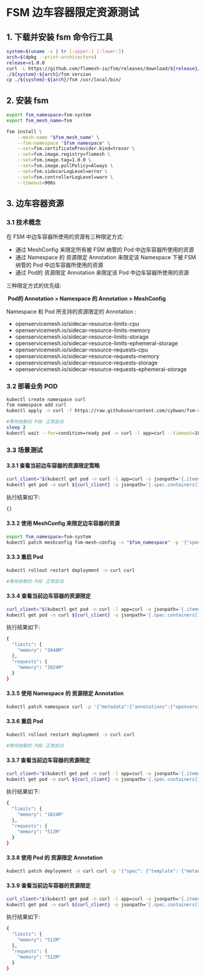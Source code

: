 # FSM 边车容器限定资源测试

## 1. 下载并安装 fsm 命令行工具

```bash
system=$(uname -s | tr [:upper:] [:lower:])
arch=$(dpkg --print-architecture)
release=v1.0.0
curl -L https://github.com/flomesh-io/fsm/releases/download/${release}/fsm-${release}-${system}-${arch}.tar.gz | tar -vxzf -
./${system}-${arch}/fsm version
cp ./${system}-${arch}/fsm /usr/local/bin/
```

## 2. 安装 fsm

```bash
export fsm_namespace=fsm-system 
export fsm_mesh_name=fsm 

fsm install \
    --mesh-name "$fsm_mesh_name" \
    --fsm-namespace "$fsm_namespace" \
    --set=fsm.certificateProvider.kind=tresor \
    --set=fsm.image.registry=flomesh \
    --set=fsm.image.tag=1.0.0 \
    --set=fsm.image.pullPolicy=Always \
    --set=fsm.sidecarLogLevel=error \
    --set=fsm.controllerLogLevel=warn \
    --timeout=900s
```

## 3. 边车容器资源

### 3.1 技术概念

在 FSM 中边车容器所使用的资源有三种限定方式:

- 通过 MeshConfig 来限定所有被 FSM 纳管的 Pod 中边车容器所使用的资源
- 通过 Namespace 的 资源限定 Annotation 来限定该 Namespace 下被 FSM 纳管的 Pod 中边车容器所使用的资源
- 通过 Pod的 资源限定 Annotation 来限定该 Pod 中边车容器所使用的资源

三种限定方式的优先级:

​	**Pod的 Annotation > Namespace 的 Annotation > MeshConfig**

Namespace 和 Pod 所支持的资源限定的 Annotation :

- openservicemesh.io/sidecar-resource-limits-cpu
- openservicemesh.io/sidecar-resource-limits-memory
- openservicemesh.io/sidecar-resource-limits-storage
- openservicemesh.io/sidecar-resource-limits-ephemeral-storage
- openservicemesh.io/sidecar-resource-requests-cpu
- openservicemesh.io/sidecar-resource-requests-memory
- openservicemesh.io/sidecar-resource-requests-storage
- openservicemesh.io/sidecar-resource-requests-ephemeral-storage

### 3.2 部署业务 POD

```bash
kubectl create namespace curl
fsm namespace add curl
kubectl apply -n curl -f https://raw.githubusercontent.com/cybwan/fsm-start-demo/main/demo/proxy-resource/curl.curl.yaml

#等待依赖的 POD 正常启动
sleep 2
kubectl wait --for=condition=ready pod -n curl -l app=curl --timeout=180s
```

### 3.3 场景测试

#### 3.3.1 查看当前边车容器的资源限定策略

```bash
curl_client="$(kubectl get pod -n curl -l app=curl -o jsonpath='{.items[0].metadata.name}')"
kubectl get pod -n curl ${curl_client} -o jsonpath='{.spec.containers[1].resources}' | jq
```

执行结果如下:

```bash
{}
```

#### 3.3.2 使用 MeshConfig 来限定边车容器的资源

```bash
export fsm_namespace=fsm-system
kubectl patch meshconfig fsm-mesh-config -n "$fsm_namespace" -p '{"spec":{"sidecar":{"resources":{"limits":{"memory":"2048M"},"requests":{"memory":"1024M"}}}}}' --type=merge
```

#### 3.3.3 重启 Pod

```bash
kubectl rollout restart deployment -n curl curl

#等待依赖的 POD 正常启动
```

#### 3.3.4 查看当前边车容器的资源限定

```bash
curl_client="$(kubectl get pod -n curl -l app=curl -o jsonpath='{.items[0].metadata.name}')"
kubectl get pod -n curl ${curl_client} -o jsonpath='{.spec.containers[1].resources}' | jq
```

执行结果如下:

```bash
{
  "limits": {
    "memory": "2048M"
  },
  "requests": {
    "memory": "1024M"
  }
}
```

#### 3.3.5 使用 Namespace 的 资源限定 Annotation

```bash
kubectl patch namespace curl -p '{"metadata":{"annotations":{"openservicemesh.io/sidecar-resource-limits-memory":"1024M","openservicemesh.io/sidecar-resource-requests-memory":"512M"}}}' --type=merge
```

#### 3.3.6 重启 Pod

```bash
kubectl rollout restart deployment -n curl curl

#等待依赖的 POD 正常启动
```

#### 3.3.7 查看当前边车容器的资源限定

```bash
curl_client="$(kubectl get pod -n curl -l app=curl -o jsonpath='{.items[0].metadata.name}')"
kubectl get pod -n curl ${curl_client} -o jsonpath='{.spec.containers[1].resources}' | jq
```

执行结果如下:

```bash
{
  "limits": {
    "memory": "1024M"
  },
  "requests": {
    "memory": "512M"
  }
}
```

#### 3.3.8 使用 Pod 的 资源限定 Annotation

```bash
kubectl patch deployment -n curl curl -p '{"spec": {"template": {"metadata": {"annotations": {"openservicemesh.io/sidecar-resource-limits-memory": "512M","openservicemesh.io/sidecar-resource-requests-memory": "512M"}}}}}' --type=merge
```

#### 3.3.9 查看当前边车容器的资源限定

```bash
curl_client="$(kubectl get pod -n curl -l app=curl -o jsonpath='{.items[0].metadata.name}')"
kubectl get pod -n curl ${curl_client} -o jsonpath='{.spec.containers[1].resources}' | jq
```

执行结果如下:

```bash
{
  "limits": {
    "memory": "512M"
  },
  "requests": {
    "memory": "512M"
  }
}
```

#### 
